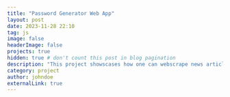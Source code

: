 ```yaml
---
title: "Password Generator Web App"
layout: post
date: 2023-11-28 22:10
tag: js
image: false
headerImage: false
projects: true
hidden: true # don't count this post in blog pagination
description: "This project showscases how one can webscrape news articles from Google News."
category: project
author: johndoe
externalLink: true
---
```

